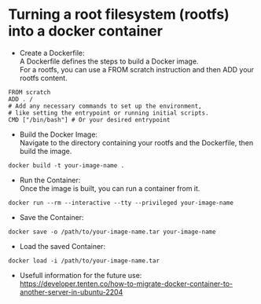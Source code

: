 # Turning a root filesystem (rootfs) into a docker container

* Create a Dockerfile:<br>A Dockerfile defines the steps to build a Docker image.<br>For a rootfs, you can use a FROM scratch instruction and then ADD your rootfs content.
```
FROM scratch
ADD . / 
# Add any necessary commands to set up the environment,
# like setting the entrypoint or running initial scripts.
CMD ["/bin/bash"] # Or your desired entrypoint
```

* Build the Docker Image:<br>Navigate to the directory containing your rootfs and the Dockerfile, then build the image.
```
docker build -t your-image-name .
```

* Run the Container:<br>Once the image is built, you can run a container from it.
```
docker run --rm --interactive --tty --privileged your-image-name
```

* Save the Container:
```
docker save -o /path/to/your-image-name.tar your-image-name
```

* Load the saved Container:
```
docker load -i /path/to/your-image-name.tar
```

* Usefull information for the future use:
<br>https://developer.tenten.co/how-to-migrate-docker-container-to-another-server-in-ubuntu-2204

